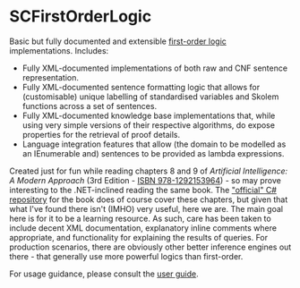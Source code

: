 ﻿# SCFirstOrderLogic

Basic but fully documented and extensible [first-order logic](https://en.wikipedia.org/wiki/First-order_logic) implementations. Includes:

* Fully XML-documented implementations of both raw and CNF sentence representation.
* Fully XML-documented sentence formatting logic that allows for (customisable) unique labelling of standardised variables and Skolem functions across a set of sentences.
* Fully XML-documented knowledge base implementations that, while using very simple versions of their respective algorithms, do expose properties for the retrieval of proof details.
* Language integration features that allow (the domain to be modelled as an IEnumerable<T> and) sentences to be provided as lambda expressions.

Created just for fun while reading chapters 8 and 9 of _Artificial Intelligence: A Modern Approach_ (3rd Edition - [ISBN 978-1292153964](https://www.google.com/search?q=isbn+978-1292153964)) - so may prove interesting to the .NET-inclined reading the same book.
The ["official" C# repository](https://github.com/aimacode/aima-csharp/tree/master/aima-csharp) for the book does of course cover these chapters, but given that what I've found there isn't (IMHO) very useful, here we are.
The main goal here is for it to be a learning resource. As such, care has been taken to include decent XML documentation, explanatory inline comments where appropriate, and functionality for explaining the results of queries.
For production scenarios, there are obviously other better inference engines out there - that generally use more powerful logics than first-order.

For usage guidance, please consult the [user guide](https://github.com/sdcondon/SCFirstOrderLogic/tree/master/docs/user-guide).
